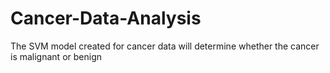 # Cancer-Data-Analysis
The SVM model created for cancer data will determine whether the cancer is malignant or benign
